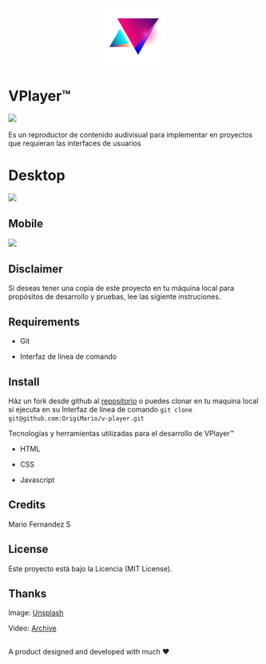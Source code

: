 

<div align="center">
<img width="120px"  src="https://raw.githubusercontent.com/no-te-rindas/logo/main/Logo/LeonidasEsteban-destello-envolvente-cuadrada.png" />
</div>

##


# VPlayer™

<img width="768px"  src="https://firebasestorage.googleapis.com/v0/b/mfs-api-5e5f4.appspot.com/o/vplayer%2Fversion%2FUser%20interface%20design%2FThumbnail%2FThumbnail-color.png?alt=media&token=9cb967b9-2df5-4615-9241-f26aad767e71" />

 Es un reproductor de contenido audivisual para implementar en proyectos que requieran las interfaces de usuarios 
 
 ##

# Desktop

<img width="768px"  src="https://firebasestorage.googleapis.com/v0/b/mfs-api-5e5f4.appspot.com/o/vplayer%2Fversion%2FUser%20interface%20design%2FUI%2FDescktip.png?alt=media&token=4bc0bc40-8285-4b14-a992-15418265d3f9" />


## Mobile

<img width="420px"  src="https://firebasestorage.googleapis.com/v0/b/mfs-api-5e5f4.appspot.com/o/vplayer%2Fversion%2FUser%20interface%20design%2FUI%2Fmobile.png?alt=media&token=acccdd75-6d17-4d13-a4ce-9fcbfb760e9f" />




 
 ## Disclaimer

Si deseas tener una copia  de este proyecto en tu máquina local para propósitos de desarrollo y pruebas, lee las sigiente instruciones. 
 
 

## Requirements

  - Git

  - Interfaz de línea de comando


## Install

 Ház un fork desde github al [repositorio](git@github.com:origimario/vplayer.git) o puedes clonar en tu maquina local si ejecuta en su Interfaz de línea de comando
```git clone git@github.com:OrigiMario/v-player.git``` 


Tecnologías y herramientas utilizadas para el desarrollo de VPlayer™

  - HTML
  
  - CSS
  
  - Javascript


## Credits

Mario Fernandez S

## License
Este proyecto está bajo la Licencia (MIT License).


## Thanks

Image: [Unsplash](https://unsplash.com/) 

Video: [Archive](https://archive.org/) 

##

A product designed and developed with much ❤  






